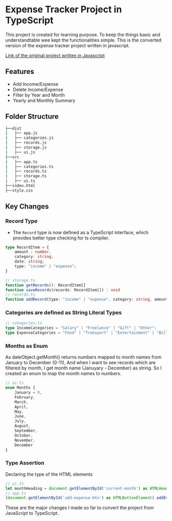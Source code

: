 # Expense Tracker Project in TypeScript

This project is created for learning purpose. To keep the things basic and understandtable wee kept the functionalities simple. This is the converted version of the expense tracker project written in javascript.

<a href="https://github.com/Sabbir-Asif/exp-track">Link of the original project written in Javascript</a>

## Features

- Add Income/Expense
- Delete Income/Expense
- Filter by Year and Month
- Yearly and Monthly Summary

## Folder Structure

```bash
├──dist
|   ├── app.js
|   ├── categories.js
|   ├── records.js
|   ├── storage.js
|   ├── ui.js
├──src
|   ├── app.ts
|   ├── categories.ts
|   ├── records.ts
|   ├── storage.ts
|   ├── ui.ts
├──index.html
├──style.css

```
## Key Changes

### Record Type
- The `Record` type is now defined as a TypeScript interface, which provides better type checking for ts compiler.

```ts
type RecordItem = {
    amount : number,
    category: string,
    date: string;
    type: "income" | "expense";
}

// storage.ts
function getRecords(): RecordItem[]
function saveRecords(records: RecordItem[]) : void
// records.ts
function addRecord(type: "income" | "expense", category: string, amount: number, date: string)

```

### Categories are defined as String Literal Types

```ts
// categories.ts
type IncomeCategories = "Salary" | "Freelance" | "Gift" | "Other";
type ExpenseCategories = "Food" | "Transport" | "Entertainment" | "Bills" | "Other";

```

### Months as Enum
As dateObject.getMonth() returns numbers mapped to month names from January to December (0-11), And when I want to see records which are filtered by month, I get month name (Januyary - December) as string. So I created an enum to map the month names to numbers.

```ts
// ui.ts
enum Months {
    January = 0,
    February,
    March,
    April,
    May,
    June,
    July,
    August,
    September,
    October,
    November,
    December
}

```

### Type Assertion

Declaring the type of the HTML elements

```ts
// ui.ts
let monthHeading = document.getElementById('current-month') as HTMLHeadingElement;
// app.ts
(document.getElementById('add-expense-btn') as HTMLButtonElement).addEventListener('click', () => showPopup('expense'));

```

These are the major changes I made so far to convert the project from JavaScript to TypeScript.

